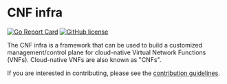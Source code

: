 # CNF infra

[![Go Report Card](https://goreportcard.com/badge/github.com/ligato/cnf-infra)](https://goreportcard.com/report/github.com/ligato/cnf-infra)
[![GitHub license](https://img.shields.io/badge/license-Apache%20license%202.0-blue.svg)](https://github.com/ligato/cnf-infra/blob/master/LICENSE.md)

The CNF infra is a framework that can be used to build a customized management/control 
plane for cloud-native Virtual Network Functions (VNFs). Cloud-native VNFs are also 
known as "CNFs".

If you are interested in contributing, please see the [contribution guidelines](CONTRIBUTING.md).
